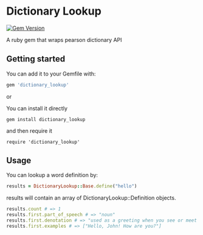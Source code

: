 # Dictionary Lookup

[![Gem Version](https://badge.fury.io/rb/dictionary_lookup.svg)](http://badge.fury.io/rb/dictionary_lookup)

A ruby gem that wraps pearson dictionary API

## Getting started

You can add it to your Gemfile with:

```ruby
gem 'dictionary_lookup'
```
or

You can install it directly

    gem install dictionary_lookup

and then require it

    require 'dictionary_lookup'

## Usage

You can lookup a word definition by:

```ruby
results = DictionaryLookup::Base.define("hello")
```

results will contain an array of DictionaryLookup::Definition objects.
```ruby
results.count # => 1
results.first.part_of_speech # => "noun"
results.first.denotation # => "used as a greeting when you see or meet someone"
results.first.examples # => ["Hello, John! How are you?"]
```
